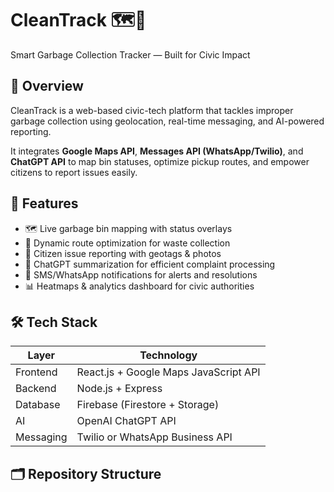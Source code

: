 # CleanTrack 🗺️🧹  
Smart Garbage Collection Tracker — Built for Civic Impact

## 🚀 Overview
CleanTrack is a web-based civic-tech platform that tackles improper garbage collection using geolocation, real-time messaging, and AI-powered reporting.

It integrates **Google Maps API**, **Messages API (WhatsApp/Twilio)**, and **ChatGPT API** to map bin statuses, optimize pickup routes, and empower citizens to report issues easily.

## 🧩 Features
- 🗺️ Live garbage bin mapping with status overlays  
- 🚚 Dynamic route optimization for waste collection  
- 📸 Citizen issue reporting with geotags & photos  
- 🧠 ChatGPT summarization for efficient complaint processing  
- 📨 SMS/WhatsApp notifications for alerts and resolutions  
- 📊 Heatmaps & analytics dashboard for civic authorities

## 🛠️ Tech Stack
| Layer       | Technology         |
|-------------|--------------------|
| Frontend    | React.js + Google Maps JavaScript API  
| Backend     | Node.js + Express  
| Database    | Firebase (Firestore + Storage)  
| AI          | OpenAI ChatGPT API  
| Messaging   | Twilio or WhatsApp Business API  

## 🗂️ Repository Structure
